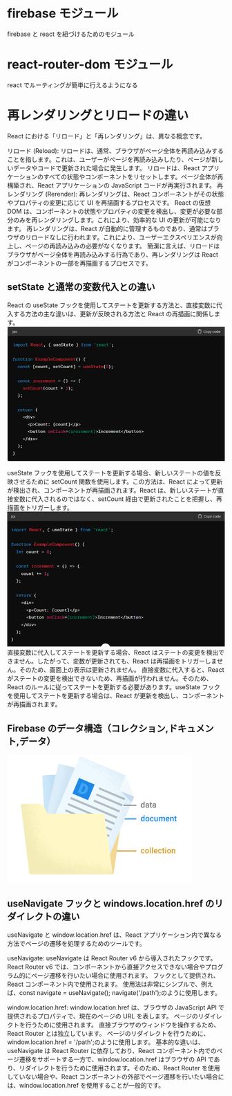 # firebase モジュール

firebase と react を紐づけるためのモジュール

# react-router-dom モジュール

react でルーティングが簡単に行えるようになる

# 再レンダリングとリロードの違い

React における「リロード」と「再レンダリング」は、異なる概念です。

リロード (Reload):
リロードは、通常、ブラウザがページ全体を再読み込みすることを指します。これは、ユーザーがページを再読み込みしたり、ページが新しいデータやコードで更新された場合に発生します。
リロードは、React アプリケーションのすべての状態やコンポーネントをリセットします。ページ全体が再構築され、React アプリケーションの JavaScript コードが再実行されます。
再レンダリング (Rerender):
再レンダリングは、React コンポーネントがその状態やプロパティの変更に応じて UI を再描画するプロセスです。
React の仮想 DOM は、コンポーネントの状態やプロパティの変更を検出し、変更が必要な部分のみを再レンダリングします。これにより、効率的な UI の更新が可能になります。
再レンダリングは、React が自動的に管理するものであり、通常はブラウザのリロードなしに行われます。これにより、ユーザーエクスペリエンスが向上し、ページの再読み込みの必要がなくなります。
簡潔に言えば、リロードはブラウザがページ全体を再読み込みする行為であり、再レンダリングは React がコンポーネントの一部を再描画するプロセスです。

## setState と通常の変数代入との違い

React の useState フックを使用してステートを更新する方法と、直接変数に代入する方法の主な違いは、更新が反映される方法と React の再描画に関係します。
![alt text](image.png)

useState フックを使用してステートを更新する場合、新しいステートの値を反映させるために setCount 関数を使用します。この方法は、React によって更新が検出され、コンポーネントが再描画されます。React は、新しいステートが直接変数に代入されるのではなく、setCount 経由で更新されたことを把握し、再描画をトリガーします。
![alt text](image-1.png)
直接変数に代入してステートを更新する場合、React はステートの変更を検出できません。したがって、変数が更新されても、React は再描画をトリガーしません。そのため、画面上の表示は更新されません。
直接変数に代入すると、React がステートの変更を検出できないため、再描画が行われません。そのため、React のルールに従ってステートを更新する必要があります。useState フックを使用してステートを更新する場合は、React が更新を検出し、コンポーネントが再描画されます。

## Firebase のデータ構造（コレクション,ドキュメント,データ）

![alt text](image-2.png)

## useNavigate フックと windows.location.href のリダイレクトの違い

useNavigate と window.location.href は、React アプリケーション内で異なる方法でページの遷移を処理するためのツールです。

useNavigate:
useNavigate は React Router v6 から導入されたフックです。
React Router v6 では、<Link>コンポーネントから直接アクセスできない場合やプログラム的にページ遷移を行いたい場合に使用されます。
フックとして提供され、React コンポーネント内で使用されます。
使用法は非常にシンプルで、例えば、const navigate = useNavigate(); navigate('/path');のように使用します。

window.location.href:
window.location.href は、ブラウザの JavaScript API で提供されるプロパティで、現在のページの URL を表します。
ページのリダイレクトを行うために使用されます。
直接ブラウザのウィンドウを操作するため、React Router とは独立しています。
ページのリダイレクトを行うために、window.location.href = '/path';のように使用します。
基本的な違いは、useNavigate は React Router に依存しており、React コンポーネント内でのページ遷移をサポートする一方で、window.location.href はブラウザの API であり、リダイレクトを行うために使用されます。そのため、React Router を使用していない場合や、React コンポーネントの外部でページ遷移を行いたい場合には、window.location.href を使用することが一般的です。
